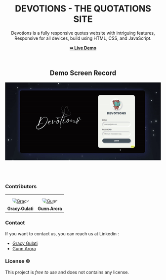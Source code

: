 <div align="center">
  
<h1 align="center">DEVOTIONS - THE QUOTATIONS SITE </h1>

  Devotions is a fully responsive quotes website with intriguing features, <br /> Responsive for all devices, build using HTML, CSS, and JavaScript.

  <a href="https://gracygulati7.github.io/DEVOTIONS/"><strong>➥ Live Demo</strong></a>

<br />

<h2>Demo Screen Record</h2>

![Devotions Demo](https://github.com/gracygulati7/DEVOTIONS/blob/main/live%20demo.gif)

</div>

<br><br>

### Contributors

<table>
<tr>
    <td align="center" style="word-wrap: break-word; width: 150.0; height: 150.0">
        <a href=https://github.com/gracygulati7>
            <img src=https://avatars.githubusercontent.com/u/124993594?s=400&v=4? width="100;"  style="border-radius:50%;align-items:center;justify-content:center;overflow:hidden;padding-top:10px" alt=Gracy Gulati/>
            <br />
            <sub style="font-size:14px"><b>Gracy Gulati</b></sub>
        </a>
    </td>
    <td align="center" style="word-wrap: break-word; width: 150.0; height: 150.0">
        <a href=https://github.com/gunn333>
            <img src=https://avatars.githubusercontent.com/u/122155330?v=4 v=4 width="100;"  style="border-radius:50%;align-items:center;justify-content:center;overflow:hidden;padding-top:10px" alt=Gunn Arora/>
            <br />
            <sub style="font-size:14px"><b>Gunn Arora</b></sub>
        </a>
    </td>
</tr>
</table>


### Contact

If you want to contact us, you can reach us at Linkedin : 

- [Gracy Gulati](https://www.linkedin.com/in/gracy-gulati-956061292/)
- [Gunn Arora](https://www.linkedin.com/in/gunn-arora-3a0a9b291/)


### License ©

This project is *free to use* and does not contains any license.

